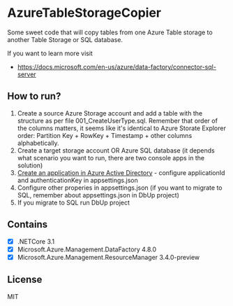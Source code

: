 # AzureTableStorageCopier

Some sweet code that will copy tables from one Azure Table storage to another Table Storage or SQL database.

If you want to learn more visit

- https://docs.microsoft.com/en-us/azure/data-factory/connector-sql-server

## How to run?

1. Create a source Azure Storage account and add a table with the structure as per file 001_CreateUserType.sql. Remember that order of the columns matters, it seems like it's identical to Azure Storate Explorer order: Partition Key + RowKey + Timestamp + other columns alphabetically.
2. Create a target storage account OR Azure SQL database (it depends what scenario you want to run, there are two console apps in the solution)
3. [Create an application in Azure Active Directory](https://docs.microsoft.com/en-us/azure/data-factory/quickstart-create-data-factory-dot-net#create-an-application-in-azure-active-directory) - configure applicationId and authenticationKey in appsettings.json
4. Configure other properies in appsettings.json (if you want to migrate to SQL, remember about appsettings.json in DbUp project)
5. If you migrate to SQL run DbUp project

## Contains

- [x] .NETCore 3.1
- [x] Microsoft.Azure.Management.DataFactory 4.8.0
- [x] Microsoft.Azure.Management.ResourceManager 3.4.0-preview

## License

MIT
